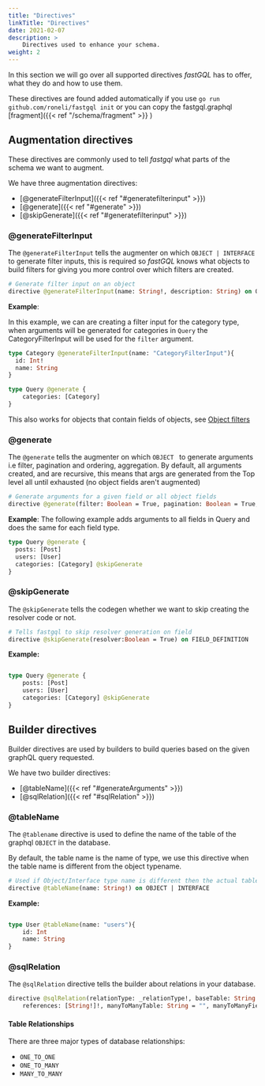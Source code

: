 ```yaml
---
title: "Directives"
linkTitle: "Directives"
date: 2021-02-07
description: >
    Directives used to enhance your schema.
weight: 2
---
```


In this section we will go over all supported directives *fastGQL* has to offer, what they do and how to use them.

These directives are found added automatically if you use `go run github.com/roneli/fastgql init` 
or you can copy the fastgql.graphql [fragment]({{< ref "/schema/fragment" >}} )

## Augmentation directives

These directives are commonly used to tell *fastgql* what parts of the schema we want to augment. 

We have three augmentation directives:
- [@generateFilterInput]({{< ref "#generatefilterinput" >}})
- [@generate]({{< ref "#generate" >}})
- [@skipGenerate]({{< ref "#generatefilterinput" >}})

### @generateFilterInput

The `@generateFilterInput` tells the augmenter on which `OBJECT | INTERFACE` to generate filter inputs, this is required
so *fastGQL* knows what objects to build filters for giving you more control over which filters are created.

```graphql
# Generate filter input on an object
directive @generateFilterInput(name: String!, description: String) on OBJECT | INTERFACE
```

**Example**:

In this example, we can are creating a filter input for the category type, when arguments will be generated
for categories in `Query` the CategoryFilterInput will be used for the `filter` argument.

```graphql
type Category @generateFilterInput(name: "CategoryFilterInput"){
  id: Int!
  name: String
}

type Query @generate {
    categories: [Category]
}
```

This also works for objects that contain fields of objects, see [Object filters](/queries/filter/#object-filters)

### @generate

The `@generate` tells the augmenter on which `OBJECT ` to generate arguments i.e filter, pagination and ordering, aggregation.
By default, all arguments created, and are recursive, this means that args are generated from the Top level all until exhausted (no object fields aren't augmented)

```graphql
# Generate arguments for a given field or all object fields
directive @generate(filter: Boolean = True, pagination: Boolean = True, ordering: Boolean = True, aggregate: Boolean = True, recursive: Boolean = True) on OBJECT
```

**Example**: The following example adds arguments to all fields in Query and does the same for each field type.

```graphql
type Query @generate {
  posts: [Post]
  users: [User]
  categories: [Category] @skipGenerate
}
```


### @skipGenerate

The `@skipGenerate` tells the codegen whether we want to skip creating the resolver code or not.

```graphql
# Tells fastgql to skip resolver generation on field
directive @skipGenerate(resolver:Boolean = True) on FIELD_DEFINITION
```


**Example:**

```graphql

type Query @generate {
    posts: [Post]
    users: [User]
    categories: [Category] @skipGenerate
}
```

## Builder directives

Builder directives are used by builders to build queries based on the given graphQL query requested.

We have two builder directives:
- [@tableName]({{< ref "#generateArguments" >}})
- [@sqlRelation]({{< ref "#sqlRelation" >}})

### @tableName

The `@tablename` directive is used to define the name of the table of the graphql `OBJECT` in the database.

By default, the table name is the name of type, we use this directive when the table name is different from the object typename.

```graphql
# Used if Object/Interface type name is different then the actual table name
directive @tableName(name: String!) on OBJECT | INTERFACE
```

**Example:** 

```graphql

type User @tableName(name: "users"){
    id: Int
    name: String
}
```

### @sqlRelation

The `@sqlRelation` directive tells the builder about relations in your database.

```graphql
directive @sqlRelation(relationType: _relationType!, baseTable: String!, refTable: String!, fields: [String!]!,
    references: [String!]!, manyToManyTable: String = "", manyToManyFields: [String] = [], manyToManyReferences: [String] = []) on FIELD_DEFINITION
```

#### Table Relationships

There are three major types of database relationships:
- `ONE_TO_ONE`
- `ONE_TO_MANY`
- `MANY_TO_MANY`